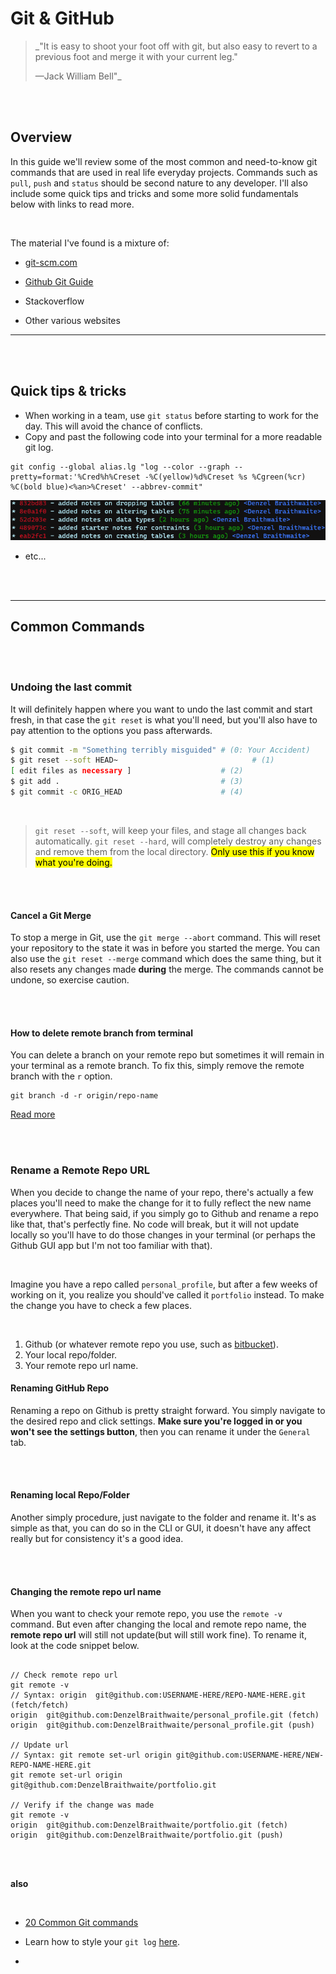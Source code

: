 # **Git & GitHub**

> _"It is easy to shoot your foot off with git, but also easy to revert to a previous foot and merge it with your current leg."
>
> —Jack William Bell"_

<br>
<br>

## Overview

In this guide we'll review some of the most common and need-to-know git commands that are used in real life everyday projects. Commands such as `pull`, `push` and `status` should be second nature to any developer. I'll also include some quick tips and tricks and some more solid fundamentals below with links to read more.

<br>

The material I've found is a mixture of:

-   [git-scm.com](https://git-scm.com/doc)

-   [Github Git Guide](https://github.com/git-guides)

-   Stackoverflow

- Other various websites

---

<br>
<br>

## **Quick tips & tricks**

- When working in a team, use `git status` before starting to work for the day. This will avoid the chance of conflicts.
- Copy and past the following code into your terminal for a more readable git log.
```
git config --global alias.lg "log --color --graph --pretty=format:'%Cred%h%Creset -%C(yellow)%d%Creset %s %Cgreen(%cr) %C(bold blue)<%an>%Creset' --abbrev-commit"
```
![pretty git log](img/pretty_git_log.png)

- etc...

<br>
<br>

---

## **Common Commands**

<br>
<br>

### **Undoing the last commit**

It will definitely happen where you want to undo the last commit and start fresh, in that case the `git reset` is what you'll need, but you'll also have to pay attention to the options you pass afterwards.

```sh
$ git commit -m "Something terribly misguided" # (0: Your Accident)
$ git reset --soft HEAD~                              # (1)
[ edit files as necessary ]                    # (2)
$ git add .                                    # (3)
$ git commit -c ORIG_HEAD                      # (4)
```

<br>

> `git reset --soft`, will keep your files, and stage all changes back automatically. `git reset --hard`, will completely destroy any changes and remove them from the local directory. <mark>Only use this if you know what you're doing.</mark>

<br>
<br>

#### **Cancel a Git Merge**

To stop a merge in Git, use the `git merge --abort` command. This will reset your repository to the state it was in before you started the merge. You can also use the `git reset --merge` command which does the same thing, but it also resets any changes made **during** the merge. The commands cannot be undone, so exercise caution.

<br>
<br>

#### **How to delete remote branch from terminal**

You can delete a branch on your remote repo but sometimes it will remain in your terminal as a remote branch. To fix this, simply remove the remote branch with the `r` option.

```
git branch -d -r origin/repo-name
```

[Read more](https://stackoverflow.com/questions/927358/how-do-i-undo-the-most-recent-local-commits-in-git)

<br>
<br>

### **Rename a Remote Repo URL**

When you decide to change the name of your repo, there's actually a few places you'll need to make the change for it to fully reflect the new name everywhere. That being said, if you simply go to Github and rename a repo like that, that's perfectly fine. No code will break, but it will not update locally so you'll have to do those changes in your terminal (or perhaps the Github GUI app but I'm not too familiar with that).

<br>

Imagine you have a repo called `personal_profile`, but after a few weeks of working on it, you realize you should've called it `portfolio` instead. To make the change you have to check a few places.

<br>

1. Github (or whatever remote repo you use, such as [bitbucket](https://bitbucket.org/)).
2. Your local repo/folder.
3. Your remote repo url name.


#### **Renaming GitHub Repo**

Renaming a repo on Github is pretty straight forward. You simply navigate to the desired repo and click settings. **Make sure you're logged in or you won't see the settings button**, then you can rename it under the `General` tab.

<br>
<br>

#### **Renaming local Repo/Folder**

Another simply procedure, just navigate to the folder and rename it. It's as simple as that, you can do so in the CLI or GUI, it doesn't have any affect really but for consistency it's a good idea.

<br>
<br>

#### **Changing the remote repo url name**

When you want to check your remote repo, you use the `remote -v` command. But even after changing the local and remote repo name, the **remote repo url** will still not update(but will still work fine). To rename it, look at the code snippet below.

```bsh

// Check remote repo url
git remote -v
// Syntax: origin  git@github.com:USERNAME-HERE/REPO-NAME-HERE.git (fetch/fetch)
origin  git@github.com:DenzelBraithwaite/personal_profile.git (fetch)
origin  git@github.com:DenzelBraithwaite/personal_profile.git (push)

// Update url
// Syntax: git remote set-url origin git@github.com:USERNAME-HERE/NEW-REPO-NAME-HERE.git
git remote set-url origin git@github.com:DenzelBraithwaite/portfolio.git

// Verify if the change was made
git remote -v
origin  git@github.com:DenzelBraithwaite/portfolio.git (fetch)
origin  git@github.com:DenzelBraithwaite/portfolio.git (push)
```

<br>
<br>

**also**

<br>

- [20 Common Git commands](https://dzone.com/articles/top-20-git-commands-with-examples)

- Learn how to style your `git log` [here](https://coderwall.com/p/euwpig/a-better-git-log).

-

